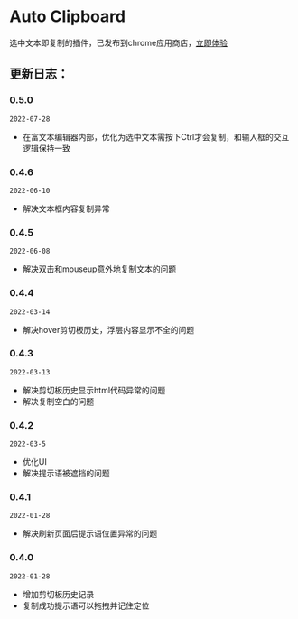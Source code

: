 # Auto Clipboard

选中文本即复制的插件，已发布到chrome应用商店，[立即体验](https://chrome.google.com/webstore/detail/auto-clipboard/inhnhgihdkbalmmojcbpalkkmhkmcdjm)

## 更新日志：  
### 0.5.0
```2022-07-28```
* 在富文本编辑器内部，优化为选中文本需按下Ctrl才会复制，和输入框的交互逻辑保持一致

### 0.4.6
```2022-06-10```
* 解决文本框内容复制异常

### 0.4.5
```2022-06-08```
* 解决双击和mouseup意外地复制文本的问题

### 0.4.4
```2022-03-14```

* 解决hover剪切板历史，浮层内容显示不全的问题

### 0.4.3
```2022-03-13```

* 解决剪切板历史显示html代码异常的问题
* 解决复制空白的问题

### 0.4.2
```2022-03-5```

* 优化UI
* 解决提示语被遮挡的问题

### 0.4.1
```2022-01-28```

* 解决刷新页面后提示语位置异常的问题

### 0.4.0
```2022-01-28```

* 增加剪切板历史记录
* 复制成功提示语可以拖拽并记住定位